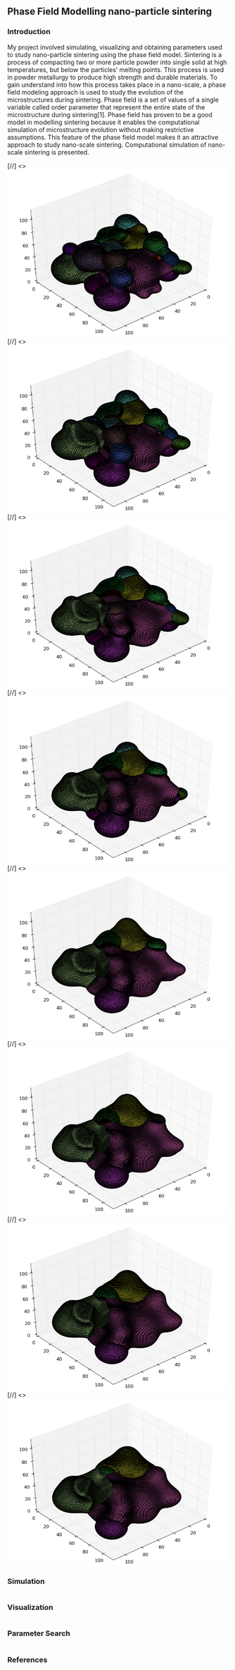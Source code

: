 ## Phase Field Modelling nano-particle sintering
### Introduction
My project involved simulating, visualizing and obtaining parameters used to study nano-particle sintering using the phase field model.
Sintering is a process of compacting two or more particle powder into single solid at high temperatures, but below the particles’ melting points. This process is used in powder metallurgy to produce high strength and durable materials. To gain understand into how this process takes place in a nano-scale, a phase field modeling approach is used to study the evolution of the microstructures during sintering. Phase field is a set of values of a single variable called order parameter that represent the entire state of the microstructure during sintering[1]. Phase field has proven to be a good model in  modelling sintering because it enables the computational simulation of microstructure evolution without making restrictive assumptions. This feature of the phase field model  makes it an attractive approach to study nano-scale sintering. Computational simulation of nano-scale sintering is presented.


[//] <> ![time 50](https://github.com/CleverChuk/ICES/blob/master/images/fullT50.png)
[//] <> ![time 100](https://github.com/CleverChuk/ICES/blob/master/images/fullT100.png)
[//] <> ![time 150](https://github.com/CleverChuk/ICES/blob/master/images/fullT150.png)
[//] <> ![time 200](https://github.com/CleverChuk/ICES/blob/master/images/fullT200.png)
[//] <> ![time 250](https://github.com/CleverChuk/ICES/blob/master/images/fullT250.png)
[//] <> ![time 300](https://github.com/CleverChuk/ICES/blob/master/images/fullT300.png)
[//] <> ![time 350](https://github.com/CleverChuk/ICES/blob/master/images/fullT350.png)
[//] <> ![time 400](https://github.com/CleverChuk/ICES/blob/master/images/fullT400.png)

### Simulation
```C++

```
### Visualization
```python

```

### Parameter Search
```python

```

### References

